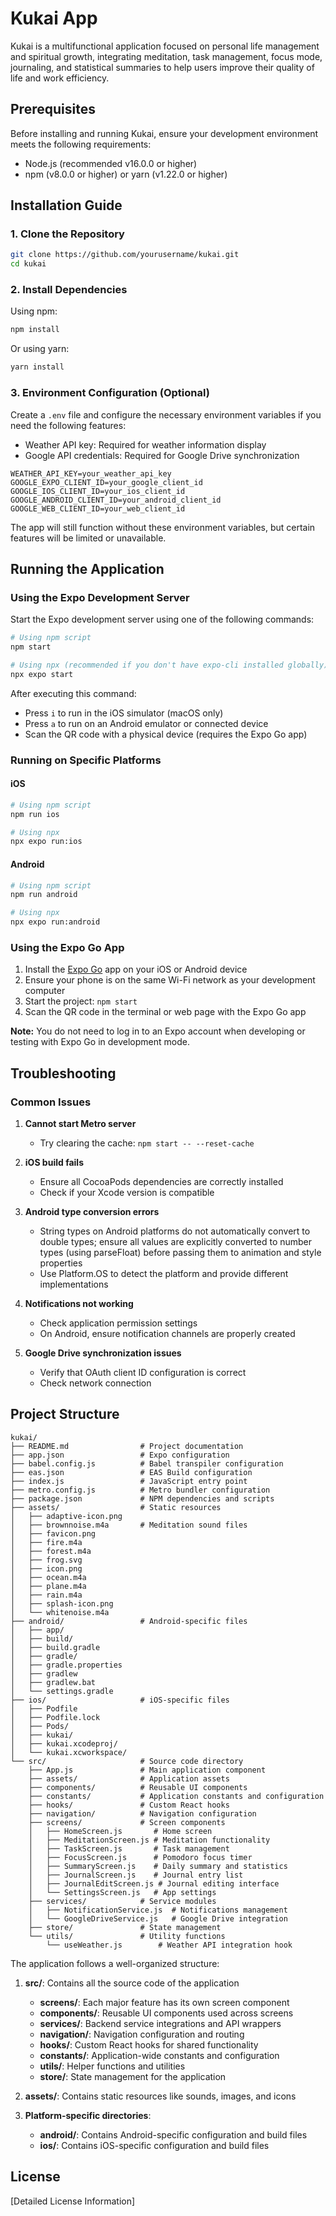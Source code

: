# Kukai App

Kukai is a multifunctional application focused on personal life management and spiritual growth, integrating meditation, task management, focus mode, journaling, and statistical summaries to help users improve their quality of life and work efficiency.



## Prerequisites

Before installing and running Kukai, ensure your development environment meets the following requirements:

- Node.js (recommended v16.0.0 or higher)
- npm (v8.0.0 or higher) or yarn (v1.22.0 or higher)

## Installation Guide

### 1. Clone the Repository

```bash
git clone https://github.com/yourusername/kukai.git
cd kukai
```

### 2. Install Dependencies

Using npm:

```bash
npm install
```

Or using yarn:

```bash
yarn install
```

### 3. Environment Configuration (Optional)

Create a `.env` file and configure the necessary environment variables if you need the following features:
- Weather API key: Required for weather information display
- Google API credentials: Required for Google Drive synchronization

```
WEATHER_API_KEY=your_weather_api_key
GOOGLE_EXPO_CLIENT_ID=your_google_client_id
GOOGLE_IOS_CLIENT_ID=your_ios_client_id
GOOGLE_ANDROID_CLIENT_ID=your_android_client_id
GOOGLE_WEB_CLIENT_ID=your_web_client_id
```

The app will still function without these environment variables, but certain features will be limited or unavailable.

## Running the Application

### Using the Expo Development Server

Start the Expo development server using one of the following commands:

```bash
# Using npm script
npm start

# Using npx (recommended if you don't have expo-cli installed globally)
npx expo start
```

After executing this command:

- Press `i` to run in the iOS simulator (macOS only)
- Press `a` to run on an Android emulator or connected device
- Scan the QR code with a physical device (requires the Expo Go app)

### Running on Specific Platforms

#### iOS

```bash
# Using npm script
npm run ios

# Using npx
npx expo run:ios
```

#### Android

```bash
# Using npm script
npm run android

# Using npx
npx expo run:android
```

### Using the Expo Go App

1. Install the [Expo Go](https://expo.dev/client) app on your iOS or Android device
2. Ensure your phone is on the same Wi-Fi network as your development computer
3. Start the project: `npm start`
4. Scan the QR code in the terminal or web page with the Expo Go app

**Note:** You do not need to log in to an Expo account when developing or testing with Expo Go in development mode.



## Troubleshooting

### Common Issues

1. **Cannot start Metro server**
   - Try clearing the cache: `npm start -- --reset-cache`

2. **iOS build fails**
   - Ensure all CocoaPods dependencies are correctly installed
   - Check if your Xcode version is compatible

3. **Android type conversion errors**
   - String types on Android platforms do not automatically convert to double types; ensure all values are explicitly converted to number types (using parseFloat) before passing them to animation and style properties
   - Use Platform.OS to detect the platform and provide different implementations

4. **Notifications not working**
   - Check application permission settings
   - On Android, ensure notification channels are properly created

5. **Google Drive synchronization issues**
   - Verify that OAuth client ID configuration is correct
   - Check network connection

## Project Structure

```
kukai/
├── README.md                # Project documentation
├── app.json                 # Expo configuration
├── babel.config.js          # Babel transpiler configuration
├── eas.json                 # EAS Build configuration
├── index.js                 # JavaScript entry point
├── metro.config.js          # Metro bundler configuration
├── package.json             # NPM dependencies and scripts
├── assets/                  # Static resources
│   ├── adaptive-icon.png
│   ├── brownnoise.m4a       # Meditation sound files
│   ├── favicon.png
│   ├── fire.m4a
│   ├── forest.m4a
│   ├── frog.svg
│   ├── icon.png
│   ├── ocean.m4a
│   ├── plane.m4a
│   ├── rain.m4a
│   ├── splash-icon.png
│   └── whitenoise.m4a
├── android/                 # Android-specific files
│   ├── app/
│   ├── build/
│   ├── build.gradle
│   ├── gradle/
│   ├── gradle.properties
│   ├── gradlew
│   ├── gradlew.bat
│   └── settings.gradle
├── ios/                     # iOS-specific files
│   ├── Podfile
│   ├── Podfile.lock
│   ├── Pods/
│   ├── kukai/
│   ├── kukai.xcodeproj/
│   └── kukai.xcworkspace/
└── src/                     # Source code directory
    ├── App.js               # Main application component
    ├── assets/              # Application assets
    ├── components/          # Reusable UI components
    ├── constants/           # Application constants and configuration
    ├── hooks/               # Custom React hooks
    ├── navigation/          # Navigation configuration
    ├── screens/             # Screen components
    │   ├── HomeScreen.js       # Home screen
    │   ├── MeditationScreen.js # Meditation functionality
    │   ├── TaskScreen.js       # Task management
    │   ├── FocusScreen.js      # Pomodoro focus timer
    │   ├── SummaryScreen.js    # Daily summary and statistics
    │   ├── JournalScreen.js    # Journal entry list
    │   ├── JournalEditScreen.js # Journal editing interface
    │   └── SettingsScreen.js   # App settings
    ├── services/            # Service modules
    │   ├── NotificationService.js  # Notifications management
    │   └── GoogleDriveService.js   # Google Drive integration
    ├── store/               # State management
    └── utils/               # Utility functions
        └── useWeather.js        # Weather API integration hook
```

The application follows a well-organized structure:

1. **src/**: Contains all the source code of the application
   - **screens/**: Each major feature has its own screen component
   - **components/**: Reusable UI components used across screens
   - **services/**: Backend service integrations and API wrappers
   - **navigation/**: Navigation configuration and routing
   - **hooks/**: Custom React hooks for shared functionality
   - **constants/**: Application-wide constants and configuration
   - **utils/**: Helper functions and utilities
   - **store/**: State management for the application

2. **assets/**: Contains static resources like sounds, images, and icons

3. **Platform-specific directories**:
   - **android/**: Contains Android-specific configuration and build files
   - **ios/**: Contains iOS-specific configuration and build files

## License

[Detailed License Information]
